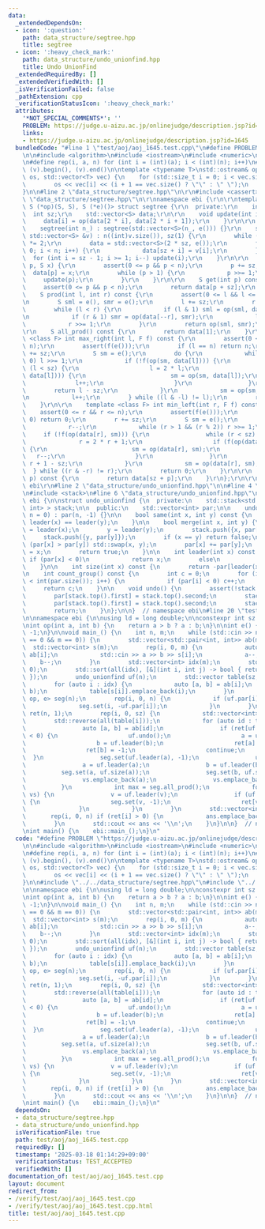```yaml
---
data:
  _extendedDependsOn:
  - icon: ':question:'
    path: data_structure/segtree.hpp
    title: segtree
  - icon: ':heavy_check_mark:'
    path: data_structure/undo_unionfind.hpp
    title: Undo UnionFind
  _extendedRequiredBy: []
  _extendedVerifiedWith: []
  _isVerificationFailed: false
  _pathExtension: cpp
  _verificationStatusIcon: ':heavy_check_mark:'
  attributes:
    '*NOT_SPECIAL_COMMENTS*': ''
    PROBLEM: https://judge.u-aizu.ac.jp/onlinejudge/description.jsp?id=1645
    links:
    - https://judge.u-aizu.ac.jp/onlinejudge/description.jsp?id=1645
  bundledCode: "#line 1 \"test/aoj/aoj_1645.test.cpp\"\n#define PROBLEM \"https://judge.u-aizu.ac.jp/onlinejudge/description.jsp?id=1645\"\
    \n\n#include <algorithm>\n#include <iostream>\n#include <numeric>\n#include <vector>\n\
    \n#define rep(i, a, n) for (int i = (int)(a); i < (int)(n); i++)\n#define all(v)\
    \ (v).begin(), (v).end()\n\ntemplate <typename T>\nstd::ostream& operator<<(std::ostream&\
    \ os, std::vector<T> vec) {\n    for (std::size_t i = 0; i < vec.size(); i++)\n\
    \        os << vec[i] << (i + 1 == vec.size() ? \"\" : \" \");\n    return os;\n\
    }\n\n#line 2 \"data_structure/segtree.hpp\"\n\r\n#include <cassert>\r\n#line 5\
    \ \"data_structure/segtree.hpp\"\n\r\nnamespace ebi {\r\n\r\ntemplate <class S,\
    \ S (*op)(S, S), S (*e)()> struct segtree {\r\n  private:\r\n    int n;\r\n  \
    \  int sz;\r\n    std::vector<S> data;\r\n\r\n    void update(int i) {\r\n   \
    \     data[i] = op(data[2 * i], data[2 * i + 1]);\r\n    }\r\n\r\n  public:\r\n\
    \    segtree(int n_) : segtree(std::vector<S>(n_, e())) {}\r\n    segtree(const\
    \ std::vector<S> &v) : n((int)v.size()), sz(1) {\r\n        while (sz < n) sz\
    \ *= 2;\r\n        data = std::vector<S>(2 * sz, e());\r\n        for (int i =\
    \ 0; i < n; i++) {\r\n            data[sz + i] = v[i];\r\n        }\r\n      \
    \  for (int i = sz - 1; i >= 1; i--) update(i);\r\n    }\r\n\r\n    void set(int\
    \ p, S x) {\r\n        assert(0 <= p && p < n);\r\n        p += sz;\r\n      \
    \  data[p] = x;\r\n        while (p > 1) {\r\n            p >>= 1;\r\n       \
    \     update(p);\r\n        }\r\n    }\r\n\r\n    S get(int p) const {\r\n   \
    \     assert(0 <= p && p < n);\r\n        return data[p + sz];\r\n    }\r\n\r\n\
    \    S prod(int l, int r) const {\r\n        assert(0 <= l && l <= r && r <= n);\r\
    \n        S sml = e(), smr = e();\r\n        l += sz;\r\n        r += sz;\r\n\
    \        while (l < r) {\r\n            if (l & 1) sml = op(sml, data[l++]);\r\
    \n            if (r & 1) smr = op(data[--r], smr);\r\n            l >>= 1;\r\n\
    \            r >>= 1;\r\n        }\r\n        return op(sml, smr);\r\n    }\r\n\
    \r\n    S all_prod() const {\r\n        return data[1];\r\n    }\r\n\r\n    template\
    \ <class F> int max_right(int l, F f) const {\r\n        assert(0 <= l && l <\
    \ n);\r\n        assert(f(e()));\r\n        if (l == n) return n;\r\n        l\
    \ += sz;\r\n        S sm = e();\r\n        do {\r\n            while (l % 2 ==\
    \ 0) l >>= 1;\r\n            if (!f(op(sm, data[l]))) {\r\n                while\
    \ (l < sz) {\r\n                    l = 2 * l;\r\n                    if (f(op(sm,\
    \ data[l]))) {\r\n                        sm = op(sm, data[l]);\r\n          \
    \              l++;\r\n                    }\r\n                }\r\n        \
    \        return l - sz;\r\n            }\r\n            sm = op(sm, data[l]);\r\
    \n            l++;\r\n        } while ((l & -l) != l);\r\n        return n;\r\n\
    \    }\r\n\r\n    template <class F> int min_left(int r, F f) const {\r\n    \
    \    assert(0 <= r && r <= n);\r\n        assert(f(e()));\r\n        if (r ==\
    \ 0) return 0;\r\n        r += sz;\r\n        S sm = e();\r\n        do {\r\n\
    \            r--;\r\n            while (r > 1 && (r % 2)) r >>= 1;\r\n       \
    \     if (!f(op(data[r], sm))) {\r\n                while (r < sz) {\r\n     \
    \               r = 2 * r + 1;\r\n                    if (f(op(data[r], sm)))\
    \ {\r\n                        sm = op(data[r], sm);\r\n                     \
    \   r--;\r\n                    }\r\n                }\r\n                return\
    \ r + 1 - sz;\r\n            }\r\n            sm = op(data[r], sm);\r\n      \
    \  } while ((r & -r) != r);\r\n        return 0;\r\n    }\r\n\r\n    S operator[](int\
    \ p) const {\r\n        return data[sz + p];\r\n    }\r\n};\r\n\r\n}  // namespace\
    \ ebi\r\n#line 2 \"data_structure/undo_unionfind.hpp\"\n\n#line 4 \"data_structure/undo_unionfind.hpp\"\
    \n#include <stack>\n#line 6 \"data_structure/undo_unionfind.hpp\"\n\nnamespace\
    \ ebi {\n\nstruct undo_unionfind {\n  private:\n    std::stack<std::pair<int,\
    \ int> > stack;\n\n  public:\n    std::vector<int> par;\n\n    undo_unionfind(int\
    \ n = 0) : par(n, -1) {}\n\n    bool same(int x, int y) const {\n        return\
    \ leader(x) == leader(y);\n    }\n\n    bool merge(int x, int y) {\n        x\
    \ = leader(x);\n        y = leader(y);\n        stack.push({x, par[x]});\n   \
    \     stack.push({y, par[y]});\n        if (x == y) return false;\n        if\
    \ (par[x] > par[y]) std::swap(x, y);\n        par[x] += par[y];\n        par[y]\
    \ = x;\n        return true;\n    }\n\n    int leader(int x) const {\n       \
    \ if (par[x] < 0)\n            return x;\n        else\n            return leader(par[x]);\n\
    \    }\n\n    int size(int x) const {\n        return -par[leader(x)];\n    }\n\
    \n    int count_group() const {\n        int c = 0;\n        for (int i = 0; i\
    \ < int(par.size()); i++) {\n            if (par[i] < 0) c++;\n        }\n   \
    \     return c;\n    }\n\n    void undo() {\n        assert(!stack.empty());\n\
    \        par[stack.top().first] = stack.top().second;\n        stack.pop();\n\
    \        par[stack.top().first] = stack.top().second;\n        stack.pop();\n\
    \        return;\n    }\n};\n\n}  // namespace ebi\n#line 20 \"test/aoj/aoj_1645.test.cpp\"\
    \n\nnamespace ebi {\n\nusing ld = long double;\n\nconstexpr int sz = 100010;\n\
    \nint op(int a, int b) {\n    return a > b ? a : b;\n}\n\nint e() {\n    return\
    \ -1;\n}\n\nvoid main_() {\n    int n, m;\n    while (std::cin >> n >> m, !(n\
    \ == 0 && m == 0)) {\n        std::vector<std::pair<int, int>> ab(m);\n      \
    \  std::vector<int> s(m);\n        rep(i, 0, m) {\n            auto& [a, b] =\
    \ ab[i];\n            std::cin >> a >> b >> s[i];\n            a--;\n        \
    \    b--;\n        }\n        std::vector<int> idx(m);\n        std::iota(all(idx),\
    \ 0);\n        std::sort(all(idx), [&](int i, int j) -> bool { return s[i] > s[j];\
    \ });\n        undo_unionfind uf(n);\n        std::vector table(sz, std::vector<int>());\n\
    \        for (auto i : idx) {\n            auto [a, b] = ab[i];\n            uf.merge(a,\
    \ b);\n            table[s[i]].emplace_back(i);\n        }\n        segtree<int,\
    \ op, e> seg(n);\n        rep(i, 0, n) {\n            if (uf.par[i] < 0) {\n \
    \               seg.set(i, -uf.par[i]);\n            }\n        }\n        std::vector<int>\
    \ ret(n, 1);\n        rep(i, 0, sz) {\n            std::vector<int> vs;\n    \
    \        std::reverse(all(table[i]));\n            for (auto id : table[i]) {\n\
    \                auto [a, b] = ab[id];\n                if (ret[uf.leader(a)]\
    \ < 0) {\n                    uf.undo();\n                    a = uf.leader(a);\n\
    \                    b = uf.leader(b);\n                    ret[a] = -1;\n   \
    \                 ret[b] = -1;\n                    continue;\n              \
    \  }\n                seg.set(uf.leader(a), -1);\n                uf.undo();\n\
    \                a = uf.leader(a);\n                b = uf.leader(b);\n      \
    \          seg.set(a, uf.size(a));\n                seg.set(b, uf.size(b));\n\
    \                vs.emplace_back(a);\n                vs.emplace_back(b);\n  \
    \          }\n            int max = seg.all_prod();\n            for (auto v :\
    \ vs) {\n                v = uf.leader(v);\n                if (uf.size(v) < max)\
    \ {\n                    seg.set(v, -1);\n                    ret[v] = -1;\n \
    \               }\n            }\n        }\n        std::vector<int> ans;\n \
    \       rep(i, 0, n) if (ret[i] > 0) {\n            ans.emplace_back(i + 1);\n\
    \        }\n        std::cout << ans << '\\n';\n    }\n}\n\n}  // namespace ebi\n\
    \nint main() {\n    ebi::main_();\n}\n"
  code: "#define PROBLEM \"https://judge.u-aizu.ac.jp/onlinejudge/description.jsp?id=1645\"\
    \n\n#include <algorithm>\n#include <iostream>\n#include <numeric>\n#include <vector>\n\
    \n#define rep(i, a, n) for (int i = (int)(a); i < (int)(n); i++)\n#define all(v)\
    \ (v).begin(), (v).end()\n\ntemplate <typename T>\nstd::ostream& operator<<(std::ostream&\
    \ os, std::vector<T> vec) {\n    for (std::size_t i = 0; i < vec.size(); i++)\n\
    \        os << vec[i] << (i + 1 == vec.size() ? \"\" : \" \");\n    return os;\n\
    }\n\n#include \"../../data_structure/segtree.hpp\"\n#include \"../../data_structure/undo_unionfind.hpp\"\
    \n\nnamespace ebi {\n\nusing ld = long double;\n\nconstexpr int sz = 100010;\n\
    \nint op(int a, int b) {\n    return a > b ? a : b;\n}\n\nint e() {\n    return\
    \ -1;\n}\n\nvoid main_() {\n    int n, m;\n    while (std::cin >> n >> m, !(n\
    \ == 0 && m == 0)) {\n        std::vector<std::pair<int, int>> ab(m);\n      \
    \  std::vector<int> s(m);\n        rep(i, 0, m) {\n            auto& [a, b] =\
    \ ab[i];\n            std::cin >> a >> b >> s[i];\n            a--;\n        \
    \    b--;\n        }\n        std::vector<int> idx(m);\n        std::iota(all(idx),\
    \ 0);\n        std::sort(all(idx), [&](int i, int j) -> bool { return s[i] > s[j];\
    \ });\n        undo_unionfind uf(n);\n        std::vector table(sz, std::vector<int>());\n\
    \        for (auto i : idx) {\n            auto [a, b] = ab[i];\n            uf.merge(a,\
    \ b);\n            table[s[i]].emplace_back(i);\n        }\n        segtree<int,\
    \ op, e> seg(n);\n        rep(i, 0, n) {\n            if (uf.par[i] < 0) {\n \
    \               seg.set(i, -uf.par[i]);\n            }\n        }\n        std::vector<int>\
    \ ret(n, 1);\n        rep(i, 0, sz) {\n            std::vector<int> vs;\n    \
    \        std::reverse(all(table[i]));\n            for (auto id : table[i]) {\n\
    \                auto [a, b] = ab[id];\n                if (ret[uf.leader(a)]\
    \ < 0) {\n                    uf.undo();\n                    a = uf.leader(a);\n\
    \                    b = uf.leader(b);\n                    ret[a] = -1;\n   \
    \                 ret[b] = -1;\n                    continue;\n              \
    \  }\n                seg.set(uf.leader(a), -1);\n                uf.undo();\n\
    \                a = uf.leader(a);\n                b = uf.leader(b);\n      \
    \          seg.set(a, uf.size(a));\n                seg.set(b, uf.size(b));\n\
    \                vs.emplace_back(a);\n                vs.emplace_back(b);\n  \
    \          }\n            int max = seg.all_prod();\n            for (auto v :\
    \ vs) {\n                v = uf.leader(v);\n                if (uf.size(v) < max)\
    \ {\n                    seg.set(v, -1);\n                    ret[v] = -1;\n \
    \               }\n            }\n        }\n        std::vector<int> ans;\n \
    \       rep(i, 0, n) if (ret[i] > 0) {\n            ans.emplace_back(i + 1);\n\
    \        }\n        std::cout << ans << '\\n';\n    }\n}\n\n}  // namespace ebi\n\
    \nint main() {\n    ebi::main_();\n}\n"
  dependsOn:
  - data_structure/segtree.hpp
  - data_structure/undo_unionfind.hpp
  isVerificationFile: true
  path: test/aoj/aoj_1645.test.cpp
  requiredBy: []
  timestamp: '2025-03-18 01:14:29+09:00'
  verificationStatus: TEST_ACCEPTED
  verifiedWith: []
documentation_of: test/aoj/aoj_1645.test.cpp
layout: document
redirect_from:
- /verify/test/aoj/aoj_1645.test.cpp
- /verify/test/aoj/aoj_1645.test.cpp.html
title: test/aoj/aoj_1645.test.cpp
---
```

